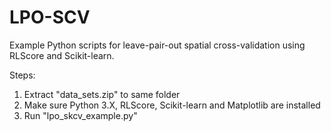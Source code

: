 # LPO-SCV
Example Python scripts for leave-pair-out spatial cross-validation using RLScore and Scikit-learn. 

Steps: 

1. Extract "data_sets.zip" to same folder
2. Make sure Python 3.X, RLScore, Scikit-learn and Matplotlib are installed
3. Run "lpo_skcv_example.py"
